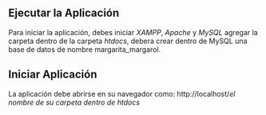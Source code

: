
## Ejecutar la Aplicación
Para iniciar la aplicación, debes iniciar *XAMPP*, *Apache* y *MySQL* agregar la carpeta dentro de la carpeta *htdocs*, debera crear dentro de MySQL una base de datos de nombre margarita_margarol.

## Iniciar Aplicación
La aplicación debe abrirse en su navegador como: http://localhost/*el nombre de su carpeta dentro de htdocs*
